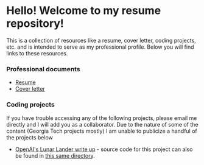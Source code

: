 # Hello! Welcome to my resume repository!

This is a collection of resources like a resume, cover letter, coding projects, etc. and is intended to serve as my professional profile. Below you will find links to these resources.

### Professional documents

- [Resume](./RESUME.md)
- [Cover letter](./cover-letter)

### Coding projects

If you have trouble accessing any of the following projects, please email me directly and I will add you as a collaborator. Due to the nature of some of the content (Georgia Tech projects mostly) I am unable to publicize a handful of the projects below
- [OpenAI's Lunar Lander write up](https://github.com/JeremyCraigMartinez/RL-CS7642/blob/master/p2/main.pdf) - source code for this project can also be found in [this same directory](https://github.com/JeremyCraigMartinez/RL-CS7642/tree/master/p2).
